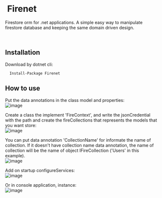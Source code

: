 </br>
 
# &nbsp;Firenet
 
Firestore orm for .net applications. A simple easy way to manipulate firestore database and keeping the same domain driven design.  

</br>

## Installation
Download by dotnet cli:  

```   
  Install-Package Firenet  
```

## How to use

Put the data annotations in the class model and properties:  
![image](https://user-images.githubusercontent.com/30809620/120728408-3a39f900-c4b3-11eb-93c9-05eb8607b59d.png)

Create a class the implement 'FireContext', and write the jsonCredential with the path and create the fireCollections that represents the models that you want store:  
![image](https://user-images.githubusercontent.com/30809620/120728708-e4b21c00-c4b3-11eb-812a-06943586914d.png)  

You can put data annotation 'CollectionName' for informate the name of collection. If it doesn't have collection name data annotation, the name of collection will be the name of object IFireCollection ('Users' in this example).  
![image](https://user-images.githubusercontent.com/30809620/120899679-4df67400-c607-11eb-932b-b6588bc39002.png)


Add on startup configureServices:  
![image](https://user-images.githubusercontent.com/30809620/120727866-feeafa80-c4b1-11eb-8e81-b4feab63224f.png) 

Or in console application, instance:  
![image](https://user-images.githubusercontent.com/30809620/120727951-33f74d00-c4b2-11eb-840e-c560ebcf68b2.png) 

